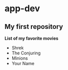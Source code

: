 # app-dev
My first repository
---------------------------------
**List of my favorite movies**
- Shrek
- The Conjuring
- Minions
- Your Name
